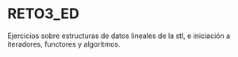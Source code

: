 # RETO3_ED

Ejercicios sobre estructuras de datos lineales de la stl, e iniciación a iteradores, functores y algoritmos.
